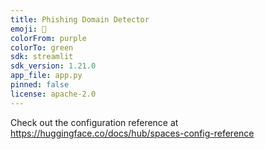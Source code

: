 ```yaml
---
title: Phishing Domain Detector
emoji: 👀
colorFrom: purple
colorTo: green
sdk: streamlit
sdk_version: 1.21.0
app_file: app.py
pinned: false
license: apache-2.0
---
```


Check out the configuration reference at https://huggingface.co/docs/hub/spaces-config-reference
